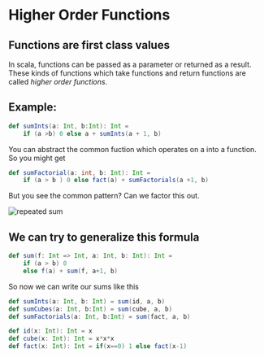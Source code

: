 
# Higher Order Functions

## Functions are first class values
In scala, functions can be passed as a parameter or returned as a result. These kinds of functions which take functions and return functions are called *higher order functions*.

## Example:
```scala
def sumInts(a: Int, b:Int): Int = 
    if (a >b) 0 else a + sumInts(a + 1, b)
```
You can abstract the common fuction which operates on a into a function. So you might get 
```scala
def sumFactorial(a: int, b: Int): Int = 
    if (a > b ) 0 else fact(a) + sumFactorials(a +1, b)
```


But you see the common pattern? Can we factor this out.

![repeated sum](https://latex.codecogs.com/gif.latex?\sum&space;f(x))

## We can try to generalize this formula
```scala
def sum(f: Int => Int, a: Int, b: Int): Int =
    if (a > b) 0
    else f(a) + sum(f, a+1, b)
```

So now we can write our sums like this
```scala
def sumInts(a: Int, b: Int) = sum(id, a, b)
def sumCubes(a: Int, b:Int) = sum(cube, a, b)
def sumFactorials(a: Int, b:Int) = sum(fact, a, b)

def id(x: Int): Int = x
def cube(x: Int): Int = x*x*x
def fact(x: Int): Int = if(x==0) 1 else fact(x-1)
```

